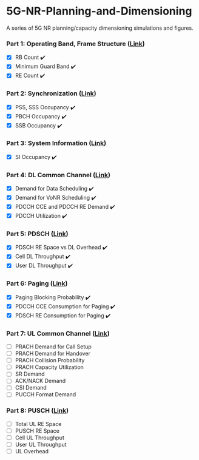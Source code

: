# 5G-NR-Planning-and-Dimensioning

A series of 5G NR planning/capacity dimensioning simulations and figures.

### Part 1: Operating Band, Frame Structure ([Link](https://github.com/zulfadlizainal/5G-NR-Planning-And-Dimensioning/tree/master/Part%201%20Operating%20Band%2C%20Frame%20Structure))

- [X] RB Count :heavy_check_mark:
- [X] Minimum Guard Band :heavy_check_mark:
- [X] RE Count :heavy_check_mark:

### Part 2: Synchronization ([Link](https://github.com/zulfadlizainal/5G-NR-Planning-And-Dimensioning/tree/master/Part%202%20Syncronization))

- [X] PSS, SSS Occupancy :heavy_check_mark:
- [X] PBCH Occupancy :heavy_check_mark:
- [X] SSB Occupancy :heavy_check_mark:

### Part 3: System Information ([Link](https://github.com/zulfadlizainal/5G-NR-Planning-And-Dimensioning/tree/master/Part%203%20System%20Information))

- [X] SI Occupancy :heavy_check_mark:

### Part 4: DL Common Channel ([Link](https://github.com/zulfadlizainal/5G-NR-Planning-And-Dimensioning/tree/master/Part%204%20DL%20Common%20Channel))

- [X] Demand for Data Scheduling :heavy_check_mark:
- [X] Demand for VoNR Scheduling :heavy_check_mark:
- [X] PDCCH CCE and PDCCH RE Demand :heavy_check_mark:
- [X] PDCCH Utilization :heavy_check_mark:

### Part 5: PDSCH ([Link](https://github.com/zulfadlizainal/5G-NR-Planning-And-Dimensioning/tree/master/Part%205%20PDSCH))

- [X] PDSCH RE Space vs DL Overhead :heavy_check_mark:
- [X] Cell DL Throughput :heavy_check_mark:
- [X] User DL Throughput :heavy_check_mark:

### Part 6: Paging ([Link](https://github.com/zulfadlizainal/5G-NR-Planning-And-Dimensioning/tree/master/Part%206%20Paging))

- [X] Paging Blocking Probability :heavy_check_mark:
- [X] PDCCH CCE Consumption for Paging :heavy_check_mark:
- [X] PDSCH RE Consumption for Paging :heavy_check_mark:

### Part 7: UL Common Channel ([Link](https://))

- [ ] PRACH Demand for Call Setup
- [ ] PRACH Demand for Handover
- [ ] PRACH Collision Probability
- [ ] PRACH Capacity Utilization
- [ ] SR Demand
- [ ] ACK/NACK Demand
- [ ] CSI Demand
- [ ] PUCCH Format Demand

### Part 8: PUSCH ([Link](https://))

- [ ] Total UL RE Space
- [ ] PUSCH RE Space
- [ ] Cell UL Throughput
- [ ] User UL Throughput
- [ ] UL Overhead